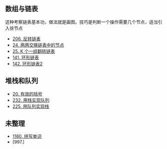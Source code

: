 
## 数组与链表

这种考察链表基本功，做法就是画图。技巧是判断一个操作需要几个节点，适当引入徐节点
- [206. 反转链表](https://leetcode-cn.com/problems/reverse-linked-list/)
- [24. 两两交换链表中的节点](https://leetcode-cn.com/problems/swap-nodes-in-pairs/)
- [25. K 个一组翻转链表](https://leetcode-cn.com/problems/reverse-nodes-in-k-group/)
- [141. 环形链表](https://leetcode-cn.com/problems/linked-list-cycle/)
- [142. 环形链表2](https://leetcode-cn.com/problems/linked-list-cycle-ii/)

## 堆栈和队列

- [20. 有效的括号](https://leetcode-cn.com/problems/valid-parentheses/)
- [232. 用栈实现队列](https://leetcode-cn.com/problems/implement-queue-using-stacks/solution/yong-zhan-shi-xian-dui-lie-by-leetcode/)
- [225. 用队列实现栈](https://leetcode-cn.com/problems/implement-stack-using-queues/description/)

## 未整理

- [1160. 拼写单词](https://leetcode-cn.com/problems/find-words-that-can-be-formed-by-characters/)
- [997.]